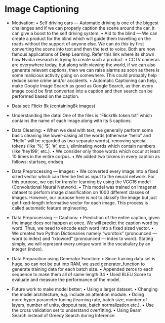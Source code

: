 # Image Captioning

- Motivation: 
	•	Self driving cars — Automatic driving is one of the biggest challenges and if we can properly caption the scene around the car, it can give a boost to the self driving system.
	•	Aid to the blind — We can create a product for the blind which will guide them travelling on the roads without the support of anyone else. We can do this by first converting the scene into text and then the text to voice. Both are now famous applications of Deep Learning. Refer this link where its shown how Nvidia research is trying to create such a product.
	•	CCTV cameras are everywhere today, but along with viewing the world, if we can also generate relevant captions, then we can raise alarms as soon as there is some malicious activity going on somewhere. This could probably help reduce some crime and/or accidents.
	•	Automatic Captioning can help, make Google Image Search as good as Google Search, as then every image could be first converted into a caption and then search can be performed based on the caption.


- Data set: Flickr 8k (containing8k images)

- Understanding the data: One of the files is “Flickr8k.token.txt” which contains the name of each image along with its 5 captions. 
- Data Cleaning: 
	•	When we deal with text, we generally perform some basic cleaning like lower-casing all the words (otherwise “hello” and 	“Hello” will be regarded as two separate words), removing special tokens (like ‘%’, ‘$’, ‘#’, etc.), eliminating words 		which contain numbers (like ‘hey199’, etc.).
	•	We consider only those words which occur at least 10 times in the entire corpus.
	•	We added two tokens in every caption as follows: startseq, endseq 


- Data Preprocessing — Images:
	•	We converted every image into a fixed sized vector which can then be fed as input to the neural network. For this purpose, we opt for transfer learning by using the VGG16 model (Convolutional Neural Network).
	•	This model was trained on Imagenet dataset to perform image classification on 1000 different classes of images. However, our purpose here is not to classify the image but just get fixed-length informative vector for each image. This process is called automatic feature engineering.

- Data Preprocessing — Captions:
	•	Prediction of the entire caption, given the image does not happen at once. We will predict the caption word by word. Thus, we need to encode each word into a fixed sized vector. 
	•	We created two Python Dictionaries namely “wordtoix” (pronounced — word to index) and “ixtoword” (pronounced — index to word). Stating simply, we will represent every unique word in the vocabulary by an integer (index). 


- Data Preparation using Generator Function:
	•	Since training data set is huge, so can not be put into RAM, we used generator_function to generate training data for each batch size.
	•	Appended zeros to each sequence to make them all of same length 34
	•	Used BLEU Score to evaluate and measure the performance of the model.


- Future work to make model better:
	•	Using a larger dataset.
	•	Changing the model architecture, e.g. include an attention module.
	•	Doing more hyper parameter tuning (learning rate, batch size, number of layers, number of units, dropout rate, batch normalization etc.).
	•	Use the cross validation set to understand overfitting.
	•	Using Beam Search instead of Greedy Search during Inference.
	
	
